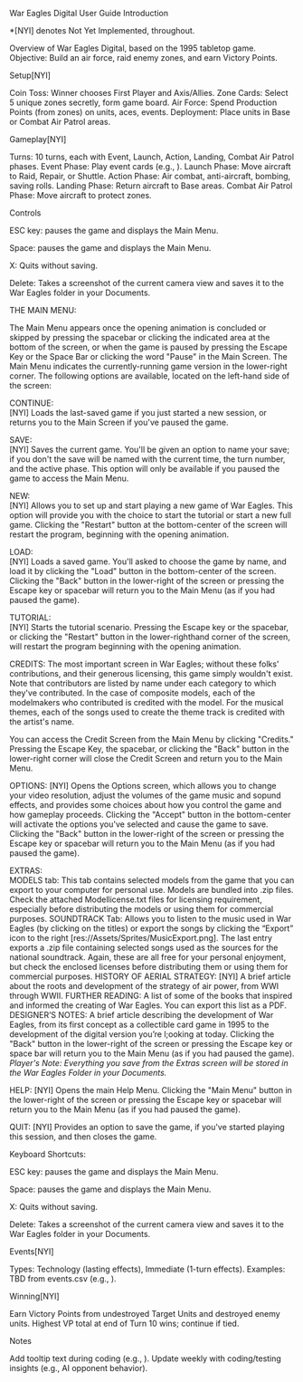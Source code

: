War Eagles Digital User Guide 
Introduction 

*[NYI] denotes Not Yet Implemented, throughout. 

Overview of War Eagles Digital, based on the 1995 tabletop game. 
Objective: Build an air force, raid enemy zones, and earn Victory Points. 

Setup[NYI] 

Coin Toss: Winner chooses First Player and Axis/Allies. 
Zone Cards: Select 5 unique zones secretly, form game board. 
Air Force: Spend Production Points (from zones) on units, aces, events. 
Deployment: Place units in Base or Combat Air Patrol areas. 

Gameplay[NYI] 

Turns: 10 turns, each with Event, Launch, Action, Landing, Combat Air Patrol phases. 
Event Phase: Play event cards (e.g., ). 
Launch Phase: Move aircraft to Raid, Repair, or Shuttle. 
Action Phase: Air combat, anti-aircraft, bombing, saving rolls. 
Landing Phase: Return aircraft to Base areas. 
Combat Air Patrol Phase: Move aircraft to protect zones. 

Controls 

ESC key: pauses the game and displays the Main Menu. 

Space: pauses the game and displays the Main Menu.

X: Quits without saving.

Delete: Takes a screenshot of the current camera view and saves it to the War Eagles folder in your Documents.

THE MAIN MENU: 

The Main Menu appears once the opening animation is concluded or skipped by pressing the spacebar or clicking the indicated area at the bottom of the screen, or when the game is paused by pressing the Escape Key or the Space Bar or clicking the word "Pause" in the Main Screen.  The Main Menu indicates the currently-running game version in the lower-right corner.  The following options are available, located on the left-hand side of the screen: 

CONTINUE:  
[NYI] Loads the last-saved game if you just started a new session, or returns you to the Main Screen if you've paused the game. 

SAVE:   
[NYI] Saves the current game.  You'll be given an option to name your save;  if you don't the save will be named with the current time, the turn number, and the active phase.  This option will only be available if you paused the game to access the Main Menu. 

NEW:   
[NYI] Allows you to set up and start playing a new game of War Eagles.  This option will provide you with the choice to start the tutorial or start a new full game. Clicking the "Restart" button at the bottom-center of the screen will restart the program, beginning with the opening animation.  

LOAD:   
[NYI] Loads a saved game.  You'll asked to choose the game by name, and load it by clicking the "Load" button in the bottom-center of the screen.  Clicking the "Back" button in the lower-right of the screen or pressing the Escape key or spacebar will return you to the Main Menu (as if you had paused the game).   

TUTORIAL:  
[NYI] Starts the tutorial scenario.  Pressing the Escape key or the spacebar, or clicking the "Restart" button in the lower-righthand corner of the screen, will restart the program beginning with the opening animation. 

CREDITS: 
The most important screen in War Eagles;  without these folks' contributions, and their generous licensing, this game simply wouldn't exist.  Note that contributors are listed by name under each category to which they've contributed.  In the case of composite models, each of the modelmakers who contributed is credited with the model.  For the musical themes, each of the songs used to create the theme track is credited with the artist's name. 

You can access the Credit Screen from the Main Menu by clicking "Credits."  Pressing the Escape Key, the spacebar, or clicking the "Back" button in the lower-right corner will close the Credit Screen and return you to the Main Menu. 

OPTIONS:  [NYI] Opens the Options screen, which allows you to change your video resolution, adjust the volumes of the game music and sopund effects, and provides some choices about how you control the game and how gameplay proceeds.  Clicking the "Accept" button in the bottom-center will activate the options you've selected and cause the game to save. Clicking the "Back" button in the lower-right of the screen or pressing the Escape key or spacebar will return you to the Main Menu (as if you had paused the game).  

EXTRAS:  
MODELS tab: This tab contains selected models from the game that you can export to your computer for personal use. Models are bundled into .zip files.  Check the attached Modellicense.txt files for licensing requirement, especially before distributing the models or using them for commercial purposes.
SOUNDTRACK Tab:  Allows you to listen to the music used in War Eagles (by clicking on the titles) or export the songs by clicking the “Export” icon to the right [res://Assets/Sprites/MusicExport.png]. The last entry exports a .zip file containing selected songs used as the sources for the national soundtrack. Again, these are all free for your personal enjoyment, but check the enclosed licenses before distributing them or using them for commercial purposes.
HISTORY OF AERIAL STRATEGY: [NYI]  A brief article about the roots and development of the strategy of air power, from WWI through WWII.
FURTHER READING: A list of some of the books that inspired and informed the creating of War Eagles.  You can export this list as a PDF.
DESIGNER’S NOTES:  A brief article describing the development of War Eagles, from its first concept as a collectible card game in 1995 to the development of the digital version you’re l;ooking at today.
Clicking the "Back" button in the lower-right of the screen or pressing the Escape key or space bar will return you to the Main Menu (as if you had paused the game).
*Player's Note: Everything you save from the Extras screen will be stored in the War Eagles Folder in your Documents.*

HELP: [NYI] Opens the main Help Menu. Clicking the "Main Menu" button in the lower-right of the screen or pressing the Escape key or spacebar will return you to the Main Menu (as if you had paused the game). 

QUIT: [NYI] Provides an option to save the game, if you've started playing this session, and then closes the game. 


Keyboard Shortcuts: 

ESC key: pauses the game and displays the Main Menu. 

Space: pauses the game and displays the Main Menu.

X: Quits without saving.

Delete: Takes a screenshot of the current camera view and saves it to the War Eagles folder in your Documents.


Events[NYI] 

Types: Technology (lasting effects), Immediate (1-turn effects). 
Examples: TBD from events.csv (e.g., ). 

Winning[NYI] 

Earn Victory Points from undestroyed Target Units and destroyed enemy units. 
Highest VP total at end of Turn 10 wins; continue if tied. 

Notes 

Add tooltip text during coding (e.g., ). 
Update weekly with coding/testing insights (e.g., AI opponent behavior). 

